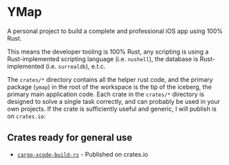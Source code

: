 # YMap
A personal project to build a complete and professional iOS app using 100% Rust.

This means the developer tooling is 100% Rust, any scripting is using a Rust-implemented scripting language (i.e. `nushell`), the database is Rust-implemented (i.e. `surrealdb`), e.t.c.

The `crates/*` directory contains all the helper rust code, and the primary package (`ymap`) in the root of the workspace is the tip of the iceberg, the primary main application code.
Each crate in the `crates/*` directory is designed to solve a single task correctly, and can probably be used in your own projects. If the crate is sufficiently useful and generic,
I will publish is on `crates.io`:

## Crates ready for general use
- [`cargo-xcode-build-rs`](./crates/cargo_xcode_build_rs/) - Published on crates.io

<!-- Infinite mind mapping software

https://dev.to/wadecodez/exploring-rust-for-native-ios-game-development-2bna

## ML training and execution on device!!! WGPU!!
https://burn.dev/book/basic-workflow/training.html

## Developing
```nu
cargo install cargo-run-script

# alias of rs => run-script in .cargo/config.toml
cargo rs dev-install
```

### TODO:
- use CLI to build and run the project through xcode and yap plugin -->